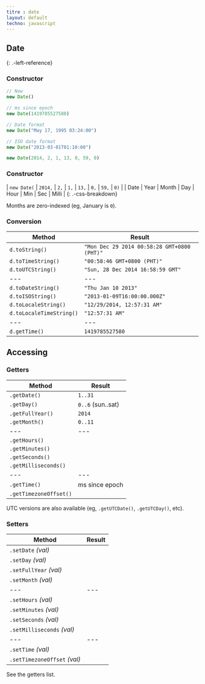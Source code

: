 ```yaml
---
titre : date
layout: default
techno: javascript
---
```


## Date
{: .-left-reference}

### Constructor

```js
// Now
new Date()
```

```js
// ms since epoch
new Date(1419785527580)
```

```js
// Date format
new Date("May 17, 1995 03:24:00")
```

```js
// ISO date format
new Date("2013-03-01T01:10:00")
```

```js
new Date(2014, 2, 1, 13, 0, 59, 0)
```

### Constructor

| `new Date(` | `2014,` | `2,`  | `1,` | `13,` | `0,` | `59,` | `0)`  |
| Date        | Year    | Month | Day  | Hour  | Min  | Sec   | Milli |
{: .-css-breakdown}

Months are zero-indexed (eg, January is `0`).

### Conversion

| Method                   | Result                                      |
| ---                      | ---                                         |
| `d.toString()`           | `"Mon Dec 29 2014 00:58:28 GMT+0800 (PHT)"` |
| `d.toTimeString()`       | `"00:58:46 GMT+0800 (PHT)"`                 |
| `d.toUTCString()`        | `"Sun, 28 Dec 2014 16:58:59 GMT"`           |
| ---                      | ---                                         |
| `d.toDateString()`       | `"Thu Jan 10 2013"`                         |
| `d.toISOString()`        | `"2013-01-09T16:00:00.000Z"`                |
| `d.toLocaleString()`     | `"12/29/2014, 12:57:31 AM"`                 |
| `d.toLocaleTimeString()` | `"12:57:31 AM"`                             |
| ---                      | ---                                         |
| `d.getTime()`            | `1419785527580`                             |

Accessing
---------

### Getters

| Method                 | Result            |
| ---                    | ---               |
| `.getDate()`           | `1..31`           |
| `.getDay()`            | `0..6` (sun..sat) |
| `.getFullYear()`       | `2014`            |
| `.getMonth()`          | `0..11`           |
| ---                    | ---               |
| `.getHours()`          |                   |
| `.getMinutes()`        |                   |
| `.getSeconds()`        |                   |
| `.getMilliseconds()`   |                   |
| ---                    | ---               |
| `.getTime()`           | ms since epoch    |
| `.getTimezoneOffset()` |                   |

UTC versions are also available (eg, `.getUTCDate()`, `.getUTCDay()`, etc).

### Setters

| Method                       | Result |
| ---                          | ---    |
| `.setDate` _(val)_           |        |
| `.setDay` _(val)_            |        |
| `.setFullYear` _(val)_       |        |
| `.setMonth` _(val)_          |        |
| ---                          | ---    |
| `.setHours` _(val)_          |        |
| `.setMinutes` _(val)_        |        |
| `.setSeconds` _(val)_        |        |
| `.setMilliseconds` _(val)_   |        |
| ---                          | ---    |
| `.setTime` _(val)_           |        |
| `.setTimezoneOffset` _(val)_ |        |

See the getters list.
